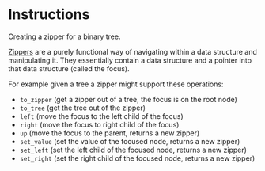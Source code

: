 # Instructions

Creating a zipper for a binary tree.

[Zippers][zipper] are a purely functional way of navigating within a data structure and manipulating it.
They essentially contain a data structure and a pointer into that data structure (called the focus).

For example given a tree a zipper might support these operations:

- `to_zipper` (get a zipper out of a tree, the focus is on the root node)
- `to_tree` (get the tree out of the zipper)
- `left` (move the focus to the left child of the focus)
- `right` (move the focus to right child of the focus)
- `up` (move the focus to the parent, returns a new zipper)
- `set_value` (set the value of the focused node, returns a new zipper)
- `set_left` (set the left child of the focused node, returns a new zipper)
- `set_right` (set the right child of the focused node, returns a new zipper)

[zipper]: https://en.wikipedia.org/wiki/Zipper_%28data_structure%29
